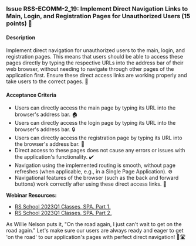 ### Issue RSS-ECOMM-2_19: Implement Direct Navigation Links to Main, Login, and Registration Pages for Unauthorized Users (15 points) 🚀

#### Description

Implement direct navigation for unauthorized users to the main, login, and registration pages. This means that users should be able to access these pages directly by typing the respective URLs into the address bar of their web browser, without needing to navigate through other pages of the application first. Ensure these direct access links are working properly and take users to the correct pages. 🔗

#### Acceptance Criteria

- Users can directly access the main page by typing its URL into the browser's address bar. 🏠
- Users can directly access the login page by typing its URL into the browser's address bar. 🔒
- Users can directly access the registration page by typing its URL into the browser's address bar. 📝
- Direct access to these pages does not cause any errors or issues with the application's functionality. ✔️
- Navigation using the implemented routing is smooth, without page refreshes (when applicable, e.g., in a Single Page Application). ⚙️
- Navigational features of the browser (such as the back and forward buttons) work correctly after using these direct access links. 🔄

**Webinar Resources:**

- [RS School 2023Q1 Classes, SPA. Part 1.](https://www.youtube.com/watch?v=sOlzPxs_Lg4)
- [RS School 2023Q1 Classes, SPA. Part 2.](https://www.youtube.com/watch?v=njk5inZIwCc)

As Willie Nelson puts it, "On the road again, I just can't wait to get on the road again." Let's make sure our users are always ready and eager to get 'on the road' to our application's pages with perfect direct navigation! 🎵🛣️
